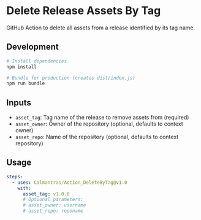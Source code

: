 # Delete Release Assets By Tag

GitHub Action to delete all assets from a release identified by its tag name.

## Development

```bash
# Install dependencies
npm install

# Bundle for production (creates dist/index.js)
npm run bundle
```

## Inputs

- `asset_tag`: Tag name of the release to remove assets from (required)
- `asset_owner`: Owner of the repository (optional, defaults to context owner)
- `asset_repo`: Name of the repository (optional, defaults to context repository)

## Usage

```yaml
steps:
  - uses: Calmantras/Action_DeleteByTag@v1.0
    with:
      asset_tag: v1.0.0
      # Optional parameters:
      # asset_owner: username
      # asset_repo: reponame
```